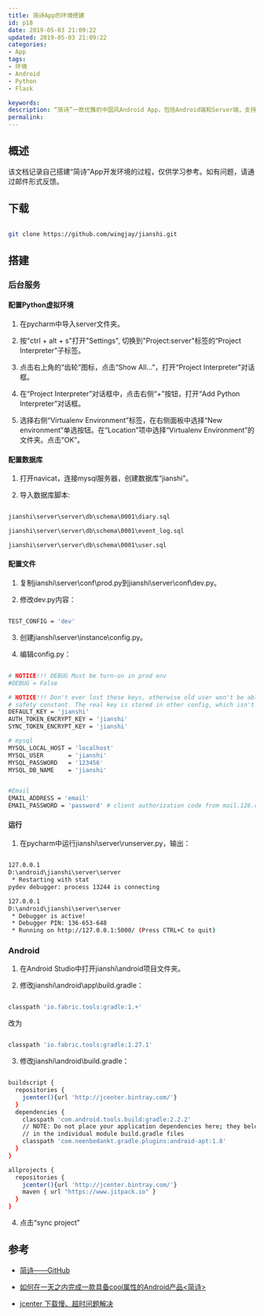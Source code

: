 ```yaml
---
title: 简诗App的环境搭建
id: p18
date: 2019-05-03 21:09:22
updated: 2019-05-03 21:09:22
categories: 
- App
tags: 
- 环境
- Android
- Python
- Flask

keywords:
description: “简诗”一款优雅的中国风Android App，包括Android端和Server端，支持登录注册，数据云端同步，离线数据存储和截屏分享等功能。
permalink:
---
```


## 概述

该文档记录自己搭建“简诗”App开发环境的过程，仅供学习参考。如有问题，请通过邮件形式反馈。

## 下载

```bash

git clone https://github.com/wingjay/jianshi.git

```

## 搭建

### 后台服务

#### 配置Python虚拟环境

1. 在pycharm中导入server文件夹。

2. 按"ctrl + alt + s"打开"Settings", 切换到"Project:server"标签的“Project Interpreter”子标签。

3. 点击右上角的“齿轮”图标，点击“Show All...”，打开“Project Interpreter”对话框。

4. 在“Project Interpreter”对话框中，点击右侧“+”按钮，打开“Add Python Interpreter”对话框。

5. 选择右侧“Virtualenv Environment”标签，在右侧面板中选择“New environment”单选按钮。在“Location”项中选择“Virtualenv Environment”的文件夹。点击“OK”。

#### 配置数据库

1. 打开navicat，连接mysql服务器，创建数据库“jianshi”。

2. 导入数据库脚本: 

```bash

jianshi\server\server\db\schema\0001\diary.sql

jianshi\server\server\db\schema\0001\event_log.sql

jianshi\server\server\db\schema\0001\user.sql

```

#### 配置文件

1. 复制jianshi\server\conf\prod.py到jianshi\server\conf\dev.py。

2. 修改dev.py内容：

```bash

TEST_CONFIG = 'dev'

```

3. 创建jianshi\server\instance\config.py。

4. 编辑config.py：

```bash

# NOTICE!!! DEBUG Must be turn-on in prod env
#DEBUG = False

# NOTICE!!! Don't ever lost these keys, otherwise old user won't be able to login with false key
# safety constant. The real key is stored in other config, which isn't included in this open-source repo
DEFAULT_KEY = 'jianshi'
AUTH_TOKEN_ENCRYPT_KEY = 'jianshi'
SYNC_TOKEN_ENCRYPT_KEY = 'jianshi'

# mysql
MYSQL_LOCAL_HOST = 'localhost'
MYSQL_USER       = 'jianshi'
MYSQL_PASSWORD   = '123456'
MYSQL_DB_NAME    = 'jianshi'


#Email
EMAIL_ADDRESS = 'email'
EMAIL_PASSWORD = 'password' # client authorization code from mail.126.com

```

#### 运行

1. 在pycharm中运行jianshi\server\runserver.py，输出：

```bash

127.0.0.1
D:\android\jianshi\server\server
 * Restarting with stat
pydev debugger: process 13244 is connecting

127.0.0.1
D:\android\jianshi\server\server
 * Debugger is active!
 * Debugger PIN: 136-653-648
 * Running on http://127.0.0.1:5000/ (Press CTRL+C to quit)

```

### Android

1. 在Android Studio中打开jianshi\android项目文件夹。

2. 修改jianshi\android\app\build.gradle：

```bash

classpath 'io.fabric.tools:gradle:1.+'

```

改为

```bash

classpath 'io.fabric.tools:gradle:1.27.1'

```

3. 修改jianshi\android\build.gradle：

```bash

buildscript {
  repositories {
    jcenter(){url 'http://jcenter.bintray.com/'}
  }
  dependencies {
    classpath 'com.android.tools.build:gradle:2.2.2'
    // NOTE: Do not place your application dependencies here; they belong
    // in the individual module build.gradle files
    classpath 'com.neenbedankt.gradle.plugins:android-apt:1.8'
  }
}

allprojects {
  repositories {
    jcenter(){url 'http://jcenter.bintray.com/'}
    maven { url "https://www.jitpack.io" }
  }
}

```

4. 点击“sync project”

## 参考

* [简诗——GitHub](https://github.com/wingjay/jianshi)

* [如何在一天之内完成一款具备cool属性的Android产品<简诗>](https://www.jianshu.com/p/cf496fc408b2)

* [jcenter 下载慢、超时问题解决](https://www.jianshu.com/p/06f290df998f)